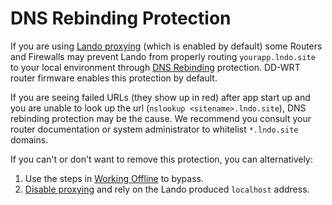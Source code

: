 DNS Rebinding Protection
========================

If you are using [Lando proxying](./../config/proxy.md) (which is enabled by default) some Routers and Firewalls may prevent Lando from properly routing `yourapp.lndo.site` to your local environment through [DNS Rebinding](https://en.wikipedia.org/wiki/DNS_rebinding) protection. DD-WRT router firmware enables this protection by default.

If you are seeing failed URLs (they show up in red) after app start up and you are unable to look up the url (`nslookup <sitename>.lndo.site`), DNS rebinding protection may be the cause. We recommend you consult your router documentation or system administrator to whitelist `*.lndo.site` domains.

If you can't or don't want to remove this protection, you can alternatively:

1.  Use the steps in [Working Offline](./../config/proxy.html#working-offline-or-using-custom-domains) to bypass.
2.  [Disable proxying](./../config/proxy.html#configuration) and rely on the Lando produced `localhost` address.
